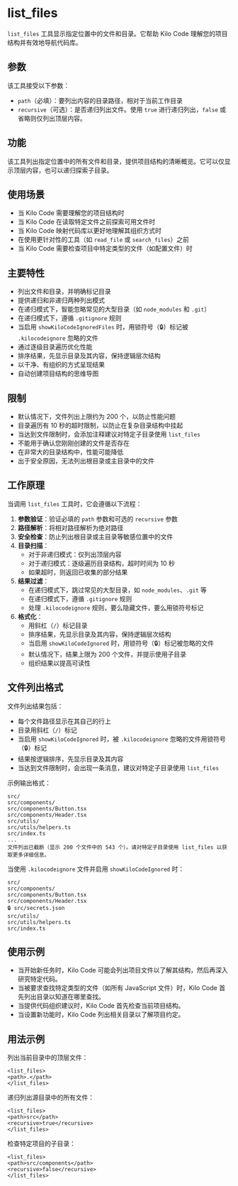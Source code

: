 # list_files  

`list_files` 工具显示指定位置中的文件和目录。它帮助 Kilo Code 理解您的项目结构并有效地导航代码库。  

## 参数  

该工具接受以下参数：  

- `path`（必填）：要列出内容的目录路径，相对于当前工作目录  
- `recursive`（可选）：是否递归列出文件。使用 `true` 进行递归列出，`false` 或省略则仅列出顶层内容。  

## 功能  

该工具列出指定位置中的所有文件和目录，提供项目结构的清晰概览。它可以仅显示顶层内容，也可以递归探索子目录。  

## 使用场景  

- 当 Kilo Code 需要理解您的项目结构时  
- 当 Kilo Code 在读取特定文件之前探索可用文件时  
- 当 Kilo Code 映射代码库以更好地理解其组织方式时  
- 在使用更针对性的工具（如 `read_file` 或 `search_files`）之前  
- 当 Kilo Code 需要检查项目中特定类型的文件（如配置文件）时  

## 主要特性  

- 列出文件和目录，并明确标记目录  
- 提供递归和非递归两种列出模式  
- 在递归模式下，智能忽略常见的大型目录（如 `node_modules` 和 `.git`）  
- 在递归模式下，遵循 `.gitignore` 规则  
- 当启用 `showKiloCodeIgnoredFiles` 时，用锁符号（🔒）标记被 `.kilocodeignore` 忽略的文件  
- 通过逐级目录遍历优化性能  
- 排序结果，先显示目录及其内容，保持逻辑层次结构  
- 以干净、有组织的方式呈现结果  
- 自动创建项目结构的思维导图  

## 限制  

- 默认情况下，文件列出上限约为 200 个，以防止性能问题  
- 目录遍历有 10 秒的超时限制，以防止在复杂目录结构中挂起  
- 当达到文件限制时，会添加注释建议对特定子目录使用 `list_files`  
- 不能用于确认您刚刚创建的文件是否存在  
- 在非常大的目录结构中，性能可能降低  
- 出于安全原因，无法列出根目录或主目录中的文件  

## 工作原理  

当调用 `list_files` 工具时，它会遵循以下流程：  

1. **参数验证**：验证必填的 `path` 参数和可选的 `recursive` 参数  
2. **路径解析**：将相对路径解析为绝对路径  
3. **安全检查**：防止列出根目录或主目录等敏感位置中的文件  
4. **目录扫描**：  
   - 对于非递归模式：仅列出顶层内容  
   - 对于递归模式：逐级遍历目录结构，超时时间为 10 秒  
   - 如果超时，则返回已收集的部分结果  
5. **结果过滤**：  
   - 在递归模式下，跳过常见的大型目录，如 `node_modules`、`.git` 等  
   - 在递归模式下，遵循 `.gitignore` 规则  
   - 处理 `.kilocodeignore` 规则，要么隐藏文件，要么用锁符号标记  
6. **格式化**：  
   - 用斜杠（`/`）标记目录  
   - 排序结果，先显示目录及其内容，保持逻辑层次结构  
   - 当启用 `showKiloCodeIgnored` 时，用锁符号（🔒）标记被忽略的文件  
   - 默认情况下，结果上限为 200 个文件，并提示使用子目录  
   - 组织结果以提高可读性  

## 文件列出格式  

文件列出结果包括：  

- 每个文件路径显示在其自己的行上  
- 目录用斜杠（`/`）标记  
- 当启用 `showKiloCodeIgnored` 时，被 `.kilocodeignore` 忽略的文件用锁符号（🔒）标记  
- 结果按逻辑排序，先显示目录及其内容  
- 当达到文件限制时，会出现一条消息，建议对特定子目录使用 `list_files`  

示例输出格式：  
```  
src/  
src/components/  
src/components/Button.tsx  
src/components/Header.tsx  
src/utils/  
src/utils/helpers.ts  
src/index.ts  
...  
文件列出已截断（显示 200 个文件中的 543 个）。请对特定子目录使用 list_files 以获取更多详细信息。  
```  

当使用 `.kilocodeignore` 文件并启用 `showKiloCodeIgnored` 时：  
```  
src/  
src/components/  
src/components/Button.tsx  
src/components/Header.tsx  
🔒 src/secrets.json  
src/utils/  
src/utils/helpers.ts  
src/index.ts  
```  

## 使用示例  

- 当开始新任务时，Kilo Code 可能会列出项目文件以了解其结构，然后再深入研究特定代码。  
- 当被要求查找特定类型的文件（如所有 JavaScript 文件）时，Kilo Code 首先列出目录以知道在哪里查找。  
- 当提供代码组织建议时，Kilo Code 首先检查当前项目结构。  
- 当设置新功能时，Kilo Code 列出相关目录以了解项目约定。  

## 用法示例  

列出当前目录中的顶层文件：  
```  
<list_files>  
<path>.</path>  
</list_files>  
```  

递归列出源目录中的所有文件：  
```  
<list_files>  
<path>src</path>  
<recursive>true</recursive>  
</list_files>  
```  

检查特定项目的子目录：  
```  
<list_files>  
<path>src/components</path>  
<recursive>false</recursive>  
</list_files>
```